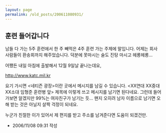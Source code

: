 ```yaml
---
layout: page
permalink: /old_posts/200611080931/
---
```


## 훈련 들어갑니다

남들 다 가는 5주 훈련에서 한 주 빼먹은 4주 훈련 가는 주제에 말입니다.
어제는 회사 사람들이 환송회까지 해주었습니다. 
덕분에 못마시는 술도 진탕 마시고 헤롱헤롱...

어쨌든 내일 아침에 출발해서 12월 9일날 끝나는데요,

<a href="http://www.katc.mil.kr/"><span style="COLOR: #3355aa">http://www.katc.mil.kr</span></a> 

요기 가시면 <네티즌 광장>이란 곳에서 메시지를 남길 수 있습니다.
<XX연대 XX중대 XX소대 임형준 훈련병 앞>
제목에 이렇게 쓰고 메시지를 남기면 된다네요.
그런데 들어가보면 알겠지만 99%는 여자친구가 남기는 듯... 
왠지 오히려 남자 이름으로 남기면 오해 받는 것은 아닐지 살짝 걱정이 되네요.

누군가 친절한 이가 있어서 제 편지를 받고 주소를 남겨준다면 도움이 되겠건만.
 
       


- 2006/11/08 09:31 작성
